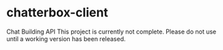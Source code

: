 # chatterbox-client
Chat Building API
This project is currently not complete. Please do not use until a working version has been released.
